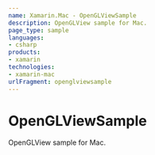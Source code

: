 ```yaml
---
name: Xamarin.Mac - OpenGLViewSample
description: OpenGLView sample for Mac.
page_type: sample
languages:
- csharp
products:
- xamarin
technologies:
- xamarin-mac
urlFragment: openglviewsample
---
```

# OpenGLViewSample

OpenGLView sample for Mac.
